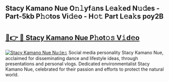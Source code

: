 ## Stacy Kamano Nue O𝚗𝚕yf𝚊ns L𝚎a𝚔ed N𝚞𝚍es - Part-5kb P𝚑𝚘tos Vi𝚍𝚎o - H𝚘𝚝 Part L𝚎a𝚔s poy2B

# <h2><a href="http://kf2ro4.oniu.top/?m=Stacy+Kamano+Nue">🔗👉 🔴 Stacy Kamano Nue P𝚑ot𝚘𝚜 V𝚒d𝚎o</a></h2>

[![Stacy Kamano Nue Nu𝚍e𝚜](https://i.imgur.com/0qMVB7G.gif)](http://kf2ro4.oniu.top/?m=Stacy+Kamano+Nue)
Social media personality Stacy Kamano Nue, acclaimed for disseminating dance and lifestyle ideas, through presentations and personal vlogs. Dedicated environmentalist Stacy Kamano Nue, celebrated for their passion and efforts to protect the natural world.  
